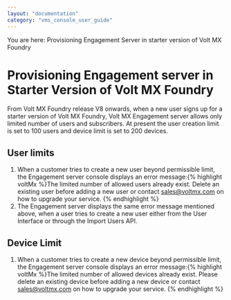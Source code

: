 ```yaml
---
layout: "documentation"
category: "vms_console_user_guide"
---
```

                           

You are here: Provisioning Engagement Server in starter version of Volt MX Foundry

Provisioning Engagement server in Starter Version of Volt MX Foundry
===================================================================

From Volt MX Foundry release V8 onwards, when a new user signs up for a starter version of Volt MX Foundry, Volt MX Engagement server allows only limited number of users and subscribers. At present the user creation limit is set to 100 users and device limit is set to 200 devices.

User limits
-----------

1.  When a customer tries to create a new user beyond permissible limit, the Engagement server console displays an error message:{% highlight voltMx %}The limited number of allowed users already exist. Delete an existing user before adding a new user or contact sales@voltmx.com on how to upgrade your service.
    {% endhighlight %}
2.  The Engagement server displays the same error message mentioned above, when a user tries to create a new user either from the User Interface or through the Import Users API.

Device Limit
------------

1.  When a customer tries to create a new device beyond permissible limit, the Engagement server console displays an error message:{% highlight voltMx %}The limited number of allowed devices already exist. Please delete an existing device before adding a new device or contact sales@voltmx.com on how to upgrade your service.
    {% endhighlight %}
